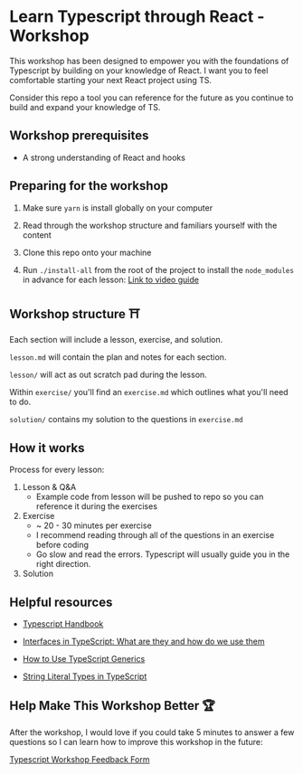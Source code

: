 # Learn Typescript through React - Workshop

This workshop has been designed to empower you with the foundations of Typescript by building on your knowledge of React. I want you to feel comfortable starting your next React project using TS.

Consider this repo a tool you can reference for the future as you continue to build and expand your knowledge of TS.

## Workshop prerequisites

- A strong understanding of React and hooks

## Preparing for the workshop

1. Make sure `yarn` is install globally on your computer

2. Read through the workshop structure and familiars yourself with the content

3. Clone this repo onto your machine

4. Run `./install-all` from the root of the project to install the `node_modules` in advance for each lesson: [Link to video guide](https://www.loom.com/share/26a2cdc323c748bc94eddfa1e823876d)

## Workshop structure ⛩

Each section will include a lesson, exercise, and solution.

`lesson.md` will contain the plan and notes for each section.

`lesson/` will act as out scratch pad during the lesson.

Within `exercise/` you'll find an `exercise.md` which outlines what you'll need to do.

`solution/` contains my solution to the questions in `exercise.md`

## How it works

Process for every lesson:

1. Lesson & Q&A
   - Example code from lesson will be pushed to repo so you can reference it during the exercises
2. Exercise
   - ~ 20 - 30 minutes per exercise
   - I recommend reading through all of the questions in an exercise before coding
   - Go slow and read the errors. Typescript will usually guide you in the right direction.
3. Solution

## Helpful resources

- [Typescript Handbook](https://www.typescriptlang.org/docs/handbook/basic-types.html)

- [Interfaces in TypeScript: What are they and how do we use them](https://blog.logrocket.com/interfaces-in-typescript-what-are-they-and-how-do-we-use-them-befbc69b38b3/)

- [How to Use TypeScript Generics](https://itnext.io/how-to-use-typescript-generics-6c0c09e049c3)

- [String Literal Types in TypeScript](https://mariusschulz.com/blog/string-literal-types-in-typescript)

## Help Make This Workshop Better 🏆

After the workshop, I would love if you could take 5 minutes to answer a few questions so I can learn how to improve this workshop in the future:

[Typescript Workshop Feedback Form](https://forms.gle/kNuP8dwPfW2R5BKF6)
